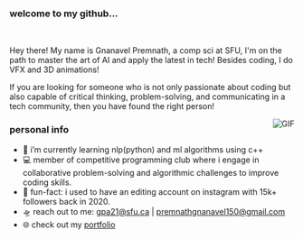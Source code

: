 <h3>welcome to my github...</h3>
<br />

Hey there! My name is Gnanavel Premnath, a comp sci at SFU, I'm on the path to master the art of AI and apply the latest in tech! Besides coding, I do VFX and 3D animations!

If you are looking for someone who is not only passionate about coding but also capable of critical thinking, problem-solving, and communicating in a tech community, then you have found the right person!

 <img align="right" alt="GIF" src="https://media0.giphy.com/media/v1.Y2lkPTc5MGI3NjExcXh4b2E1YzU4ZWp2Njg4eG8yMm5sbjB1cjdzczN3d29hMDdxcmJ2OSZlcD12MV9pbnRlcm5hbF9naWZfYnlfaWQmY3Q9Zw/esEL9gCyFWlUs/giphy.gif" />

<h3>personal info</h3>

- 👾 i’m currently learning nlp(python) and ml algorithms using c++
- 💻 member of competitive programming club where i engage in collaborative problem-solving and algorithmic challenges to improve coding skills.
- 💫 fun-fact: i used to have an editing account on instagram with 15k+ followers back in 2020. 
- 🛸 reach out to me: gpa21@sfu.ca | premnathgnanavel150@gmail.com
- 🌐 check out my <a href="https://gnanavelpremnath.com/">portfolio</a> 

<br />

<!-- ![](https://github-readme-streak-stats.herokuapp.com/?user=gprem09&theme=radical&hide_border=false)<br/> >
